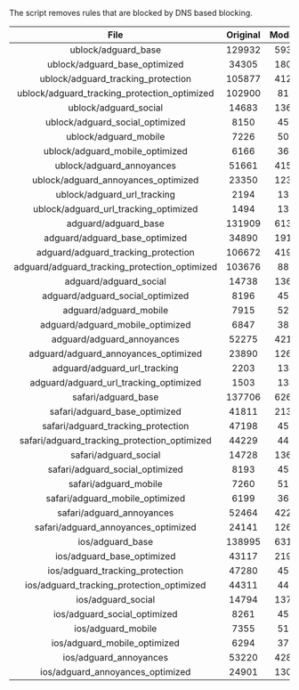 The script removes rules that are blocked by DNS based blocking.


| File | Original | Modified |
|:----:|:-----:|:-----:|
| ublock/adguard_base | 129932 | 59340 |
| ublock/adguard_base_optimized | 34305 | 18096 |
| ublock/adguard_tracking_protection | 105877 | 41262 |
| ublock/adguard_tracking_protection_optimized | 102900 | 8111 |
| ublock/adguard_social | 14683 | 13619 |
| ublock/adguard_social_optimized | 8150 | 4532 |
| ublock/adguard_mobile | 7226 | 5083 |
| ublock/adguard_mobile_optimized | 6166 | 3629 |
| ublock/adguard_annoyances | 51661 | 41590 |
| ublock/adguard_annoyances_optimized | 23350 | 12323 |
| ublock/adguard_url_tracking | 2194 | 1336 |
| ublock/adguard_url_tracking_optimized | 1494 | 1333 |
| adguard/adguard_base | 131909 | 61377 |
| adguard/adguard_base_optimized | 34890 | 19118 |
| adguard/adguard_tracking_protection | 106672 | 41999 |
| adguard/adguard_tracking_protection_optimized | 103676 | 8832 |
| adguard/adguard_social | 14738 | 13679 |
| adguard/adguard_social_optimized | 8196 | 4578 |
| adguard/adguard_mobile | 7915 | 5264 |
| adguard/adguard_mobile_optimized | 6847 | 3803 |
| adguard/adguard_annoyances | 52275 | 42125 |
| adguard/adguard_annoyances_optimized | 23890 | 12616 |
| adguard/adguard_url_tracking | 2203 | 1344 |
| adguard/adguard_url_tracking_optimized | 1503 | 1341 |
| safari/adguard_base | 137706 | 62617 |
| safari/adguard_base_optimized | 41811 | 21396 |
| safari/adguard_tracking_protection | 47198 | 4578 |
| safari/adguard_tracking_protection_optimized | 44229 | 4431 |
| safari/adguard_social | 14728 | 13663 |
| safari/adguard_social_optimized | 8193 | 4565 |
| safari/adguard_mobile | 7260 | 5120 |
| safari/adguard_mobile_optimized | 6199 | 3660 |
| safari/adguard_annoyances | 52464 | 42234 |
| safari/adguard_annoyances_optimized | 24141 | 12698 |
| ios/adguard_base | 138995 | 63125 |
| ios/adguard_base_optimized | 43117 | 21901 |
| ios/adguard_tracking_protection | 47280 | 4586 |
| ios/adguard_tracking_protection_optimized | 44311 | 4439 |
| ios/adguard_social | 14794 | 13702 |
| ios/adguard_social_optimized | 8261 | 4586 |
| ios/adguard_mobile | 7355 | 5164 |
| ios/adguard_mobile_optimized | 6294 | 3701 |
| ios/adguard_annoyances | 53220 | 42881 |
| ios/adguard_annoyances_optimized | 24901 | 13015 |